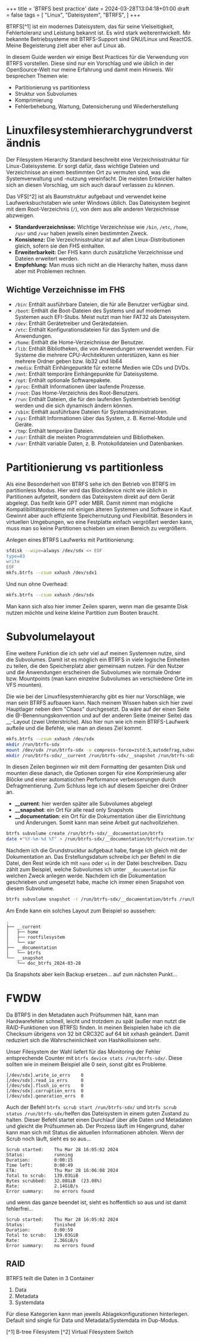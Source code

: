 +++
title = 'BTRFS best practice'
date = 2024-03-28T13:04:18+01:00
draft = false
tags = [
    "Linux",
    "Dateisystem",
    "BTRFS",
]
+++

BTRFS[^1] ist ein modernes Dateisystem, das für seine Vielseitigkeit, Fehlertoleranz und Leistung bekannt ist. Es wird stark weiterentwickelt. Mir bekannte Betriebsysteme mit BTRFS-Support sind GNU/Linux und ReactOS. Meine Begeisterung zielt aber eher auf Linux ab.

In diesem Guide werden wir einige Best Practices für die Verwendung von BTRFS vorstellen. Diese sind nur ein Vorschlag und wie üblich in der OpenSource-Welt nur meine Erfahrung und damit mein Hinweis. Wir besprechen Themen wie:
- Partitionierung vs partitionless
- Struktur von Subvolumes
- Komprimierung
- Fehlerbehebung, Wartung, Datensicherung und Wiederherstellung

# Linuxfilesystemhierarchygrundverständnis
Der Filesystem Hierarchy Standard beschreibt eine Verzeichnisstruktur für Linux-Dateisysteme. Er sorgt dafür, dass wichtige Dateien und Verzeichnisse an einem bestimmten Ort zu vermuten sind, was die Systemverwaltung und -nutzung vereinfacht. Die meisten Entwickler halten sich an diesen Vorschlag, um sich auch darauf verlassen zu können.

Das VFS[^2] ist als Baumstruktur aufgebaut und verwendet keine Laufwerksbuchstaben wie unter Windows üblich. Das Dateisystem beginnt mit dem Root-Verzeichnis (`/`), von dem aus alle anderen Verzeichnisse abzweigen.

- **Standardverzeichnisse:** Wichtige Verzeichnisse wie `/bin`, `/etc`, `/home`, `/usr` und `/var` haben jeweils einen bestimmten Zweck.
- **Konsistenz:** Die Verzeichnisstruktur ist auf allen Linux-Distributionen gleich, sofern sie den FHS einhalten.
- **Erweiterbarkeit:** Der FHS kann durch zusätzliche Verzeichnisse und Dateien erweitert werden.
- **Empfehlung:** Man muss sich nicht an die Hierarchy halten, muss dann aber mit Problemen rechnen.

## Wichtige Verzeichnisse im FHS

* `/bin`: Enthält ausführbare Dateien, die für alle Benutzer verfügbar sind.
* `/boot`: Enthält die Boot-Dateien des Systems und auf modernen Systemen auch EFI-Stubs. Meist nutzt man hier FAT32 als Dateisystem.
* `/dev`: Enthält Gerätetreiber und Gerätedateien.
* `/etc`: Enthält Konfigurationsdateien für das System und die Anwendungen.
* `/home`: Enthält die Home-Verzeichnisse der Benutzer.
* `/lib`: Enthält Bibliotheken, die von Anwendungen verwendet werden. Für Systeme die mehrere CPU-Architekturen unterstüzen, kann es hier mehrere Ordner geben bzw. lib32 und lib64
* `/media`: Enthält Einhängepunkte für externe Medien wie CDs und DVDs.
* `/mnt`: Enthält temporäre Einhängepunkte für Dateisysteme.
* `/opt`: Enthält optionale Softwarepakete.
* `/proc`: Enthält Informationen über laufende Prozesse.
* `/root`: Das Home-Verzeichnis des Root-Benutzers.
* `/run`: Enthält Dateien, die für den laufenden Systembetrieb benötigt werden und die sich dynamisch ändern können.
* `/sbin`: Enthält ausführbare Dateien für Systemadministratoren.
* `/sys`: Enthält Informationen über das System, z. B. Kernel-Module und Geräte.
* `/tmp`: Enthält temporäre Dateien.
* `/usr`: Enthält die meisten Programmdateien und Bibliotheken.
* `/var`: Enthält variable Daten, z. B. Protokolldateien und Datenbanken.

# Partitionierung vs partitionless
Als eine Besonderheit von BTRFS sehe ich den Betrieb von BTRFS im partitionless Modus. Hier wird das Blockdevice nicht wie üblich in Partitionen aufgeteilt, sondern das Dateisystem direkt auf dem Gerät abgelegt. Das heißt kein GPT oder MBR.
Damit nimmt man mögliche Kompatibilitätsprobleme mit einigen älteren Systemen und Software in Kauf. Gewinnt aber auch effiziente Speichernutzung und Flexibilität. Besonders in virtuellen Umgebungen, wo eine Festplatte einfach vergrößert werden kann, muss man so keine Partitionen schieben um einen Bereich zu vergrößern.

Anlegen eines BTRFS Laufwerks mit Partitionierung:
```bash
sfdisk --wipe=always /dev/sdx << EOF
type=83
write
EOF
mkfs.btrfs --csum xxhash /dev/sdx1
```
Und nun ohne Overhead:
```bash
mkfs.btrfs --csum xxhash /dev/sdx
```
Man kann sich also hier immer Zeilen sparen, wenn man die gesamte Disk nutzen möchte und keine kleine Partition zum Booten braucht.

# Subvolumelayout
Eine weitere Funktion die ich sehr viel auf meinen Systemnen nutze, sind die Subvolumes. Damit ist es möglich ein BTRFS in viele logische Einheiten zu teilen, die den Speicherplatz aber gemeinsam nutzen. Für den Nutzer und die Anwendungen erscheinen die Subvolumes wie normale Ordner bzw. Mountpoints (man kann einzelne Subvolumes an verschiedene Orte im VFS mounten).

Die wie bei der Linuxfilesystemhierarchy gibt es hier nur Vorschläge, wie man sein BTRFS aufbauen kann. Nach meinem Wissen haben sich hier zwei Hauptlager neben dem "Chaos" durchgesetzt. Da wäre auf der einen Seite die @-Benennungskonvention und auf der anderen Seite (meiner Seite) das __-Layout (zwei Unterstriche). Also hier nun wie ich mein BTRFS-Laufwerk aufteile und die Befehle, wie man an dieses Ziel kommt.

```bash
mkfs.btrfs --csum xxhash /dev/sdx
mkdir /run/btrfs-sdx
mount /dev/sdx /run/btrfs-sdx -o compress-force=zstd:5,autodefrag,subvolid=5
mkdir /run/btrfs-sdx/__current /run/btrfs-sdx/__snapshot /run/btrfs-sdx/__documentation
```
In diesen Zeilen beginnen wir mit dem Formatting der gesamten Disk und mounten diese danach, die Optionen sorgen für eine Komprimierung aller Blöcke und einer automatischen Performance verbesserungen durch Defragmentierung. Zum Schluss lege ich auf diesem Speicher drei Ordner an.
- **__current**: hier werden später alle Subvolumes abgelegt
- **__snapshot**: ein Ort für alle read only Snapshots
- **__documentation**: ein Ort für die Dokumentation über die Einrichtung und Änderungen. Somit kann man seine Arbeit gut nachvollziehen.

```bash
btrfs subvolume create /run/btrfs-sdx/__documentation/btrfs
date +"%Y-%m-%d %T" > /run/btrfs-sdx/__documentation/btrfs/creation.txt
```
Nachdem ich die Grundstrucktur aufgebaut habe, fange ich gleich mit der Dokumentation an. Das Erstellungsdatum schreibe ich per Befehl in die Datei, den Rest würde ich mit `nano` oder `vi` in der Datei beschreiben. Dazu zählt zum Beispiel, welche Subvolumes ich unter `__documentation` für welchen Zweck anlegen werde.
Nachdem ich die Dokumentation geschrieben und umgesetzt habe, mache ich immer einen Snapshot von diesem Subvolume. 
```bash
btrfs subvolume snapshot -r /run/btrfs-sdx/__documentation/btrfs /run/btrfs-sdx/__snapshot/doc_btrfs_$(date +"%Y-%m-%d")
```
Am Ende kann ein solches Layout zum Beispiel so aussehen:
```
.
├── __current
│   ├── home
│   ├── rootfilesystem
│   └── var
├── __documentation
│   └── btrfs
└── __snapshot
    └── doc_btrfs_2024-03-28
```
Da Snapshots aber kein Backup ersetzen... auf zum nächsten Punkt...

# FWDW
Da BTRFS in den Metadaten auch Prüfsummen hält, kann man Hardwarefehler schnell, leicht und trotzdem zu spät (außer man nutzt die RAID-Funktionen von BTRFS) finden. In meinen Beispielen habe ich die Checksum übrigens von 32 bit CRC32C auf 64 bit xxhash geändert. Damit reduziert sich die Wahrscheinlichkeit von Hashkollisionen sehr.

Unser Filesystem der Wahl liefert für das Monitoring der Fehler entsprechende Counter mit `btrfs device stats /run/btrfs-sdx/`. Diese sollten wie in meinem Beispiel alle 0 sein, sonst gibt es Probleme.
```
[/dev/sdx].write_io_errs    0
[/dev/sdx].read_io_errs     0
[/dev/sdx].flush_io_errs    0
[/dev/sdx].corruption_errs  0
[/dev/sdx].generation_errs  0
```
Auch der Befehl `btrfs scrub start /run/btrfs-sdx/` und `btrfs scrub status /run/btrfs-sdx/`helfen das Dateisystem in einem guten Zustand zu halten. Dieser Befehl startet einen Durchlauf über alle Daten und Metadaten und gleicht die Prüfsummen ab. Der Prozess läuft im Hingergrund, daher kann man sich mit Status die aktuellen Informationen abholen. Wenn der Scrub noch läuft, sieht es so aus...
```
Scrub started:    Thu Mar 28 16:05:02 2024
Status:           running
Duration:         0:00:15
Time left:        0:00:49
ETA:              Thu Mar 28 16:06:08 2024
Total to scrub:   139.03GiB
Bytes scrubbed:   32.08GiB  (23.08%)
Rate:             2.14GiB/s
Error summary:    no errors found
```
und wenn das ganze beendet ist, sieht es hoffentlich so aus und ist damit fehlerfrei...
```
Scrub started:    Thu Mar 28 16:05:02 2024
Status:           finished
Duration:         0:00:59
Total to scrub:   139.03GiB
Rate:             2.36GiB/s
Error summary:    no errors found
```

## RAID
BTRFS teilt die Daten in 3 Container
1. Data
2. Metadata
3. Systemdata

Für diese Kategorien kann man jeweils Ablagekonfigurationen hinterlegen. Default sind single für Data und Metadata/Systemdata im Dup-Modus.

[^1] B-tree Filesystem
[^2] Virtual Filesystem Switch